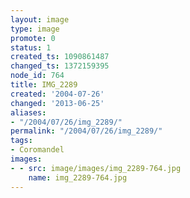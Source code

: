 ```yaml
---
layout: image
type: image
promote: 0
status: 1
created_ts: 1090861487
changed_ts: 1372159395
node_id: 764
title: IMG_2289
created: '2004-07-26'
changed: '2013-06-25'
aliases:
- "/2004/07/26/img_2289/"
permalink: "/2004/07/26/img_2289/"
tags:
- Coromandel
images:
- - src: image/images/img_2289-764.jpg
    name: img_2289-764.jpg
---
```


